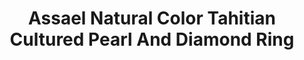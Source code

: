 ---
title: Assael Natural Color Tahitian Cultured Pearl And Diamond Ring
description: |
  Full Cut Pear and Round Shape Diamonds highlight the luster and iridescent orient of this stunning Tahitian Cultured Pearl.
specs: |
  Natural Color Tahitian Cultured Pearl, 14.8 - 15.7mm, 4 Pear Shaped Diamonds, 1.63 ctw. 2 Round Diamonds, .44 ctw. Hand Set in 18K White Gold.
images:
  - assael-natural-color-tahitian-cultured-pearl-and-diamond-ring.jpg
category: Classic Assael
order: 10
tags:
  - rings
---